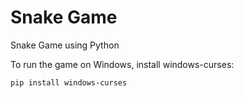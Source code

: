 # Snake Game
Snake Game using Python

To run the game on Windows, install windows-curses:

	pip install windows-curses
